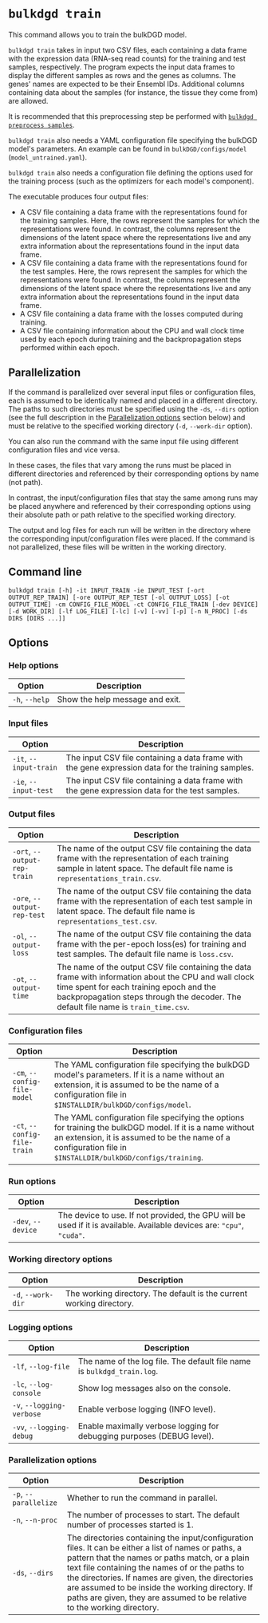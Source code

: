 # `bulkdgd train`

This command allows you to train the bulkDGD model.

`bulkdgd train` takes in input two CSV files, each containing a data frame with the expression data (RNA-seq read counts) for the training and test samples, respectively. The program expects the input data frames to display the different samples as rows and the genes as columns. The genes' names are expected to be their Ensembl IDs. Additional columns containing data about the samples (for instance, the tissue they come from) are allowed.

It is recommended that this preprocessing step be performed with [`bulkdgd preprocess samples`](#bulkdgd_preprocess_samples).

`bulkdgd train` also needs a YAML configuration file specifying the bulkDGD model's parameters. An example can be found in `bulkDGD/configs/model` (`model_untrained.yaml`).

`bulkdgd train` also needs a configuration file defining the options used for the training process (such as the optimizers for each model's component).

The executable produces four output files:

* A CSV file containing a data frame with the representations found for the training samples. Here, the rows represent the samples for which the representations were found. In contrast, the columns represent the dimensions of the latent space where the representations live and any extra information about the representations found in the input data frame.
* A CSV file containing a data frame with the representations found for the test samples. Here, the rows represent the samples for which the representations were found. In contrast, the columns represent the dimensions of the latent space where the representations live and any extra information about the representations found in the input data frame.
* A CSV file containing a data frame with the losses computed during training.
* A CSV file containing information about the CPU and wall clock time used by each epoch during training and the backpropagation steps performed within each epoch.

## Parallelization

If the command is parallelized over several input files or configuration files, each is assumed to be identically named and placed in a different directory. The paths to such directories must be specified using the `-ds`, `--dirs` option (see the full description in the [Parallelization options](#parallelization-options) section below) and must be relative to the specified working directory (`-d`, `--work-dir` option).

You can also run the command with the same input file using different configuration files and vice versa.

In these cases, the files that vary among the runs must be placed in different directories and referenced by their corresponding options by name (not path).

In contrast, the input/configuration files that stay the same among runs may be placed anywhere and referenced by their corresponding options using their absolute path or path relative to the specified working directory.

The output and log files for each run will be written in the directory where the corresponding input/configuration files were placed. If the command is not parallelized, these files will be written in the working directory.

## Command line

```
bulkdgd train [-h] -it INPUT_TRAIN -ie INPUT_TEST [-ort OUTPUT_REP_TRAIN] [-ore OUTPUT_REP_TEST [-ol OUTPUT_LOSS] [-ot OUTPUT_TIME] -cm CONFIG_FILE_MODEL -ct CONFIG_FILE_TRAIN [-dev DEVICE] [-d WORK_DIR] [-lf LOG_FILE] [-lc] [-v] [-vv] [-p] [-n N_PROC] [-ds DIRS [DIRS ...]]
```

## Options

### Help options

| Option         | Description                     |
| -------------- | ------------------------------- |
| `-h`, `--help` | Show the help message and exit. |

### Input files

| Option                 | Description                                                  |
| ---------------------- | ------------------------------------------------------------ |
| `-it`, `--input-train` | The input CSV file containing a data frame with the gene expression data for the training samples. |
| `-ie`, `--input-test`  | The input CSV file containing a data frame with the gene expression data for the test samples. |

### Output files

| Option                       | Description                                                  |
| ---------------------------- | ------------------------------------------------------------ |
| `-ort`, `--output-rep-train` | The name of the output CSV file containing the data frame with the representation of each training sample in latent space. The default file name is `representations_train.csv`. |
| `-ore`, `--output-rep-test`  | The name of the output CSV file containing the data frame with the representation of each test sample in latent space. The default file name is `representations_test.csv`. |
| `-ol`, `--output-loss`       | The name of the output CSV file containing the data frame with the per-epoch loss(es) for training and test samples. The default file name is `loss.csv`. |
| `-ot`, `--output-time`       | The name of the output CSV file containing the data frame with information about the CPU and wall clock time spent for each training epoch and the backpropagation steps through the decoder. The default file name is `train_time.csv`. |

### Configuration files

| Option                       | Description                                                  |
| ---------------------------- | ------------------------------------------------------------ |
| `-cm`, `--config-file-model` | The YAML configuration file specifying the bulkDGD model's parameters. If it is a name without an extension, it is assumed to be the name of a configuration file in `$INSTALLDIR/bulkDGD/configs/model`. |
| `-ct`, `--config-file-train` | The YAML configuration file specifying the options for training the bulkDGD model. If it is a name without an extension, it is assumed to be the name of a configuration file in `$INSTALLDIR/bulkDGD/configs/training`. |

### Run options

| Option             | Description                                                  |
| ------------------ | ------------------------------------------------------------ |
| `-dev`, `--device` | The device to use. If not provided, the GPU will be used if it is available. Available devices are: `"cpu"`, `"cuda"`. |

### Working directory options

| Option             | Description                                                  |
| ------------------ | ------------------------------------------------------------ |
| `-d`, `--work-dir` | The working directory. The default is the current working directory. |

### Logging options

| Option                    | Description                                                  |
| ------------------------- | ------------------------------------------------------------ |
| `-lf`, `--log-file`       | The name of the log file. The default file name is `bulkdgd_train.log`. |
| `-lc`, `--log-console`    | Show log messages also on the console.                       |
| `-v`, `--logging-verbose` | Enable verbose logging (INFO level).                         |
| `-vv`, `--logging-debug`  | Enable maximally verbose logging for debugging purposes (DEBUG level). |

### Parallelization options

| Option                | Description                                                  |
| --------------------- | ------------------------------------------------------------ |
| `-p`, `--parallelize` | Whether to run the command in parallel.                      |
| `-n`, `--n-proc`      | The number of processes to start. The default number of processes started is 1. |
| `-ds`, `--dirs`       | The directories containing the input/configuration files. It can be either a list of names or paths, a pattern that the names or paths match, or a plain text file containing the names of or the paths to the directories. If names are given, the directories are assumed to be inside the working directory. If paths are given, they are assumed to be relative to the working directory. |